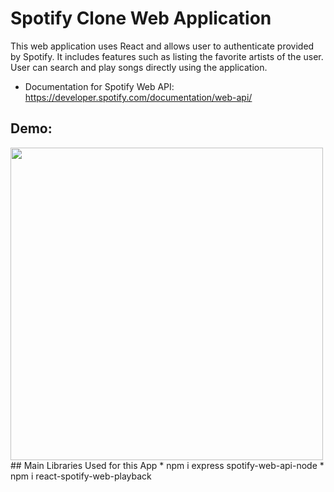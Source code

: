 # Spotify Clone Web Application

This web application uses React and allows user to authenticate provided by Spotify.
It includes features such as listing the favorite artists of the user.
User can search and play songs directly using the application.

* Documentation for Spotify Web API: https://developer.spotify.com/documentation/web-api/

## Demo: <br>
<img src="https://media.giphy.com/media/egsrwOlmtGoZz8TiMa/giphy.gif" width="500">

<br>
## Main Libraries Used for this App
* npm i express spotify-web-api-node
* npm i react-spotify-web-playback
